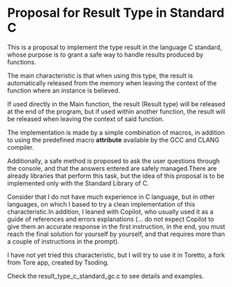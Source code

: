 # Proposal for Result Type in Standard C

This is a proposal to implement the type result in the language C standard, whose purpose is to grant a safe way to handle results produced by functions.

The main characteristic is that when using this type, the result is automatically released from the memory when leaving the context of the function where an instance is believed.

If used directly in the Main function, the result (Result type) will be released at the end of the program, but if used within another function, the result will be released when leaving the context of said function.

The implementation is made by a simple combination of macros, in addition to using the predefined macro __attribute__ available by the GCC and CLANG compiler.

Additionally, a safe method is proposed to ask the user questions through the console, and that the answers entered are safely managed.There are already libraries that perform this task, but the idea of ​​this proposal is to be implemented only with the Standard Library of C.

Consider that I do not have much experience in C language, but in other languages, on which I based to try a clean implementation of this characteristic.In addition, I leaned with Copilot, who usually used it as a guide of references and errors explanations (... do not expect Copilot to give them an accurate response in the first instruction, in the end, you must reach the final solution for yourself by yourself, and that requires more than a couple of instructions in the prompt).

I have not yet tried this characteristic, but I will try to use it in Toretto, a fork from Tore app, created by Tsoding.

Check the result_type_c_standard_gc.c to see details and examples.
